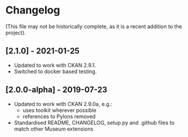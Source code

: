 # Changelog

(This file may not be historically complete, as it is a recent addition to the project).

## [2.1.0] - 2021-01-25

- Updated to work with CKAN 2.9.1.
- Switched to docker based testing.

## [2.0.0-alpha] - 2019-07-23

- Updated to work with CKAN 2.9.0a, e.g.:
    - uses toolkit wherever possible
    - references to Pylons removed
- Standardised README, CHANGELOG, setup.py and .github files to match other Museum extensions